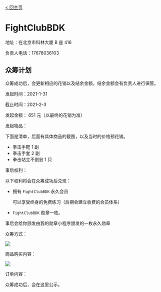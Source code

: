 [< 回主页](./README.md)



# FightClubBDK

地址：在北京市科林大厦 B 座 416

负责人电话：17678036103



## 众筹计划

众筹成功后，会更新相应的花销以及结余金额，结余金额会有负责人进行保管。

发起时间：2021-1-31

截止时间：2021-2-3

发起金额： 651 元（以最终的花销为准）

发起物品：

下面是清单，后面有具体商品的截图，以及当时的价格预花销。

- 拳击手靶 1 副
- 拳击手套 2 副
- 拳击站立不倒翁 1 只

事后权利：

以下权利将会在众筹成功后兑现：

- 拥有 `FightClubBDK` 永久会员

  可以享受终身的免费练习（后期会建立收费的会员体系）

-  `FightClubBDK` 勋章一枚。

  事后会给你颁发由我的勋章小程序颁发的一枚永久勋章

众筹方式：

![](https://tva1.sinaimg.cn/large/008eGmZEly1gn75fftl71j30u014kdij.jpg)

商品购买内容：

![](https://tva1.sinaimg.cn/large/008eGmZEly1gn754kc7c9j30n01dstbk.jpg)

订单内容：

众筹成功后，会在这里公示。
